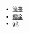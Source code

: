 * [简书](https://www.jianshu.com/p/04bf1c966770)
* [掘金](https://juejin.im/post/5a58c0286fb9a01cbc6e5560)
* [git](https://github.com/mahongjian/seventhMa.github.io/blob/master/README.md)